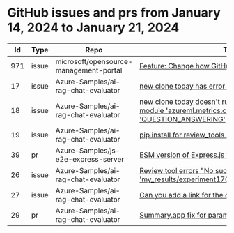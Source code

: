 # GitHub issues and prs from January 14, 2024 to January 21, 2024
|Id|Type|Repo|Title|Date|
|--|--|--|--|--|
|971|issue|microsoft/opensource-management-portal|[Feature: Change how GitHub ID for repo is displayed](https://github.com/microsoft/opensource-management-portal/issues/971)|1/16/2024|
|17|issue|Azure-Samples/ai-rag-chat-evaluator|[new clone today has error in postCreateCommand](https://github.com/Azure-Samples/ai-rag-chat-evaluator/issues/17)|1/17/2024|
|18|issue|Azure-Samples/ai-rag-chat-evaluator|[new clone today doesn't run generate - AttributeError: module 'azureml.metrics.constants' has no attribute 'QUESTION_ANSWERING'](https://github.com/Azure-Samples/ai-rag-chat-evaluator/issues/18)|1/17/2024|
|19|issue|Azure-Samples/ai-rag-chat-evaluator|[pip install for review_tools in postCreateCommand?](https://github.com/Azure-Samples/ai-rag-chat-evaluator/issues/19)|1/17/2024|
|39|pr|Azure-Samples/js-e2e-express-server|[ESM version of Express.js with JavaScript](https://github.com/Azure-Samples/js-e2e-express-server/pull/39)|1/18/2024|
|26|issue|Azure-Samples/ai-rag-chat-evaluator|[Review tool errors "No such file or directory: 'my_results/experiment1705604697/parameters.json'"](https://github.com/Azure-Samples/ai-rag-chat-evaluator/issues/26)|1/18/2024|
|27|issue|Azure-Samples/ai-rag-chat-evaluator|[Can you add a link for the overrides? ](https://github.com/Azure-Samples/ai-rag-chat-evaluator/issues/27)|1/18/2024|
|29|pr|Azure-Samples/ai-rag-chat-evaluator|[Summary.app fix for parameters.json](https://github.com/Azure-Samples/ai-rag-chat-evaluator/pull/29)|1/20/2024|

